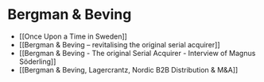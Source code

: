 # Bergman & Beving

- [[Once Upon a Time in Sweden]]
- [[Bergman & Beving – revitalising the original serial acquirer]]
- [[Bergman & Beving - The original Serial Acquirer - Interview of Magnus Söderling]]
- [[Bergman & Beving, Lagercrantz, Nordic B2B Distribution & M&A]]

